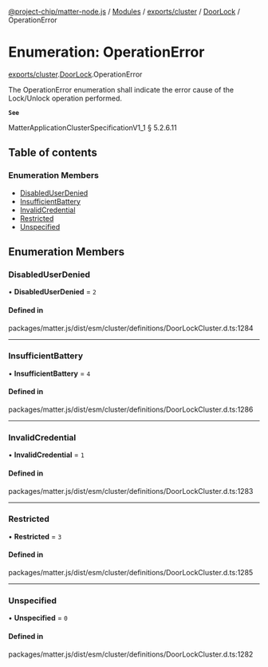 [@project-chip/matter-node.js](../README.md) / [Modules](../modules.md) / [exports/cluster](../modules/exports_cluster.md) / [DoorLock](../modules/exports_cluster.DoorLock.md) / OperationError

# Enumeration: OperationError

[exports/cluster](../modules/exports_cluster.md).[DoorLock](../modules/exports_cluster.DoorLock.md).OperationError

The OperationError enumeration shall indicate the error cause of the Lock/Unlock operation performed.

**`See`**

MatterApplicationClusterSpecificationV1_1 § 5.2.6.11

## Table of contents

### Enumeration Members

- [DisabledUserDenied](exports_cluster.DoorLock.OperationError.md#disableduserdenied)
- [InsufficientBattery](exports_cluster.DoorLock.OperationError.md#insufficientbattery)
- [InvalidCredential](exports_cluster.DoorLock.OperationError.md#invalidcredential)
- [Restricted](exports_cluster.DoorLock.OperationError.md#restricted)
- [Unspecified](exports_cluster.DoorLock.OperationError.md#unspecified)

## Enumeration Members

### DisabledUserDenied

• **DisabledUserDenied** = ``2``

#### Defined in

packages/matter.js/dist/esm/cluster/definitions/DoorLockCluster.d.ts:1284

___

### InsufficientBattery

• **InsufficientBattery** = ``4``

#### Defined in

packages/matter.js/dist/esm/cluster/definitions/DoorLockCluster.d.ts:1286

___

### InvalidCredential

• **InvalidCredential** = ``1``

#### Defined in

packages/matter.js/dist/esm/cluster/definitions/DoorLockCluster.d.ts:1283

___

### Restricted

• **Restricted** = ``3``

#### Defined in

packages/matter.js/dist/esm/cluster/definitions/DoorLockCluster.d.ts:1285

___

### Unspecified

• **Unspecified** = ``0``

#### Defined in

packages/matter.js/dist/esm/cluster/definitions/DoorLockCluster.d.ts:1282
